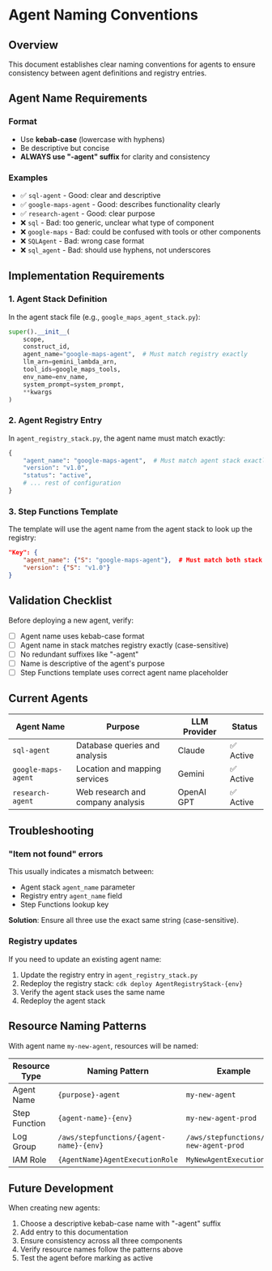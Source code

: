 # Agent Naming Conventions

## Overview
This document establishes clear naming conventions for agents to ensure consistency between agent definitions and registry entries.

## Agent Name Requirements

### Format
- Use **kebab-case** (lowercase with hyphens)
- Be descriptive but concise
- **ALWAYS use "-agent" suffix** for clarity and consistency

### Examples
- ✅ `sql-agent` - Good: clear and descriptive
- ✅ `google-maps-agent` - Good: describes functionality clearly
- ✅ `research-agent` - Good: clear purpose
- ❌ `sql` - Bad: too generic, unclear what type of component
- ❌ `google-maps` - Bad: could be confused with tools or other components
- ❌ `SQLAgent` - Bad: wrong case format
- ❌ `sql_agent` - Bad: should use hyphens, not underscores

## Implementation Requirements

### 1. Agent Stack Definition
In the agent stack file (e.g., `google_maps_agent_stack.py`):

```python
super().__init__(
    scope,
    construct_id,
    agent_name="google-maps-agent",  # Must match registry exactly
    llm_arn=gemini_lambda_arn,
    tool_ids=google_maps_tools,
    env_name=env_name,
    system_prompt=system_prompt,
    **kwargs
)
```

### 2. Agent Registry Entry
In `agent_registry_stack.py`, the agent name must match exactly:

```python
{
    "agent_name": "google-maps-agent",  # Must match agent stack exactly
    "version": "v1.0",
    "status": "active",
    # ... rest of configuration
}
```

### 3. Step Functions Template
The template will use the agent name from the agent stack to look up the registry:

```json
"Key": {
    "agent_name": {"S": "google-maps-agent"},  # Must match both stack and registry
    "version": {"S": "v1.0"}
}
```

## Validation Checklist

Before deploying a new agent, verify:

- [ ] Agent name uses kebab-case format
- [ ] Agent name in stack matches registry exactly (case-sensitive)
- [ ] No redundant suffixes like "-agent"
- [ ] Name is descriptive of the agent's purpose
- [ ] Step Functions template uses correct agent name placeholder

## Current Agents

| Agent Name | Purpose | LLM Provider | Status |
|------------|---------|--------------|---------|
| `sql-agent` | Database queries and analysis | Claude | ✅ Active |
| `google-maps-agent` | Location and mapping services | Gemini | ✅ Active |
| `research-agent` | Web research and company analysis | OpenAI GPT | ✅ Active |

## Troubleshooting

### "Item not found" errors
This usually indicates a mismatch between:
- Agent stack `agent_name` parameter
- Registry entry `agent_name` field
- Step Functions lookup key

**Solution**: Ensure all three use the exact same string (case-sensitive).

### Registry updates
If you need to update an existing agent name:
1. Update the registry entry in `agent_registry_stack.py`
2. Redeploy the registry stack: `cdk deploy AgentRegistryStack-{env}`
3. Verify the agent stack uses the same name
4. Redeploy the agent stack

## Resource Naming Patterns

With agent name `my-new-agent`, resources will be named:

| Resource Type | Naming Pattern | Example |
|---------------|----------------|---------|
| Agent Name | `{purpose}-agent` | `my-new-agent` |
| Step Function | `{agent-name}-{env}` | `my-new-agent-prod` |
| Log Group | `/aws/stepfunctions/{agent-name}-{env}` | `/aws/stepfunctions/my-new-agent-prod` |
| IAM Role | `{AgentName}AgentExecutionRole` | `MyNewAgentExecutionRole` |

## Future Development

When creating new agents:
1. Choose a descriptive kebab-case name with "-agent" suffix
2. Add entry to this documentation  
3. Ensure consistency across all three components
4. Verify resource names follow the patterns above
5. Test the agent before marking as active